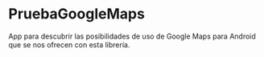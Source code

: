 # PruebaGoogleMaps
App para descubrir las posibilidades de uso de Google Maps para Android que se nos ofrecen con esta librería.
